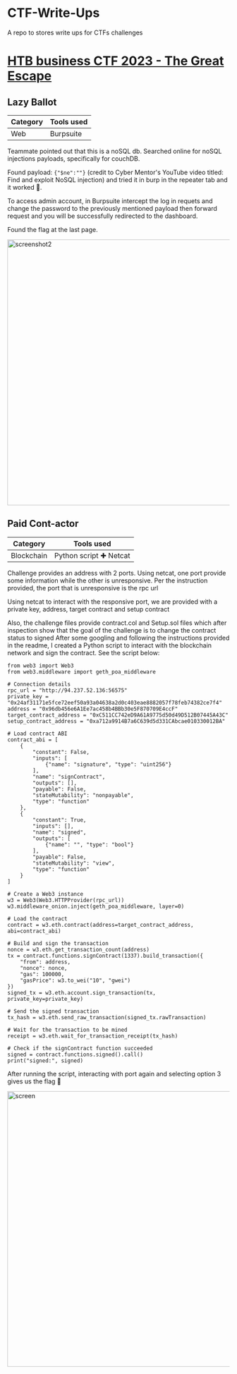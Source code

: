 # CTF-Write-Ups
A repo to stores write ups for CTFs challenges 

# [HTB business CTF 2023 - The Great Escape](https://www.hackthebox.com/events/htb-business-ctf-2023)

## Lazy Ballot

| Category | Tools used |
| -- | -- |
|Web|Burpsuite|

Teammate pointed out that this is a noSQL db. Searched online for noSQL injections payloads, specifically for couchDB.

Found payload: `{"$ne":""}` (credit to Cyber Mentor's YouTube video titled: Find and exploit NoSQL injection) and tried it in burp in the repeater tab and it worked 🎉.

To access admin account, in Burpsuite intercept the log in requets and change the password to the previously mentioned payload then forward request and you will be successfully redirected to the dashboard. 

Found the flag at the last page.

<img width="603" alt="screenshot2" src="https://github.com/this-is-emma/CTF-Write-Ups/assets/8417822/5f9bd4b8-5338-4cac-8902-685ede1084ca">



## Paid Cont-actor

| Category | Tools used |
| -- | -- |
|Blockchain|Python script ✚ Netcat |

Challenge provides an address with 2 ports. Using netcat, one port provide some information while the other is unresponsive. Per the instruction provided, the port that is unresponsive is the rpc url
 
Using netcat to interact with the responsive port, we are provided with a private key, address, target contract and setup contract


Also, the challenge files provide contract.col and Setup.sol files which after inspection show that the goal of the challenge is to change the contract status to signed 
After some googling and following the instructions provided in the readme, I created a Python script to interact with the blockchain network and sign the contract. See the script below: 

```
from web3 import Web3
from web3.middleware import geth_poa_middleware

# Connection details
rpc_url = "http://94.237.52.136:56575"
private_key = "0x24af31171e5fce72eef50a93a04638a2d0c403eae8882057f78feb74382ce7f4"
address = "0x96db456e6A1Ee7ac458b4BBb30e5F870709E4ccF"
target_contract_address = "0xC511CC742eD9A61A9775d50d49D512B07445A43C"
setup_contract_address = "0xa712a9914B7a6C639d5d331CAbcae010330012BA"

# Load contract ABI
contract_abi = [
    {
        "constant": False,
        "inputs": [
            {"name": "signature", "type": "uint256"}
        ],
        "name": "signContract",
        "outputs": [],
        "payable": False,
        "stateMutability": "nonpayable",
        "type": "function"
    },
    {
        "constant": True,
        "inputs": [],
        "name": "signed",
        "outputs": [
            {"name": "", "type": "bool"}
        ],
        "payable": False,
        "stateMutability": "view",
        "type": "function"
    }
]

# Create a Web3 instance
w3 = Web3(Web3.HTTPProvider(rpc_url))
w3.middleware_onion.inject(geth_poa_middleware, layer=0)

# Load the contract
contract = w3.eth.contract(address=target_contract_address, abi=contract_abi)

# Build and sign the transaction
nonce = w3.eth.get_transaction_count(address)
tx = contract.functions.signContract(1337).build_transaction({
    "from": address,
    "nonce": nonce,
    "gas": 100000,
    "gasPrice": w3.to_wei("10", "gwei")
})
signed_tx = w3.eth.account.sign_transaction(tx, private_key=private_key)

# Send the signed transaction
tx_hash = w3.eth.send_raw_transaction(signed_tx.rawTransaction)

# Wait for the transaction to be mined
receipt = w3.eth.wait_for_transaction_receipt(tx_hash)

# Check if the signContract function succeeded
signed = contract.functions.signed().call()
print("signed:", signed)

```

After running the script, interacting with port again and selecting option 3 gives us the flag 🎉

<img width="625" alt="screen" src="https://github.com/this-is-emma/CTF-Write-Ups/assets/8417822/6ae0169f-2c54-42ae-bfa8-6dea135f1427">


